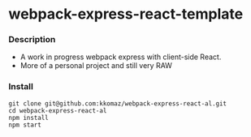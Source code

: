 # webpack-express-react-template

### Description
- A work in progress webpack express with client-side React.
- More of a personal project and still very RAW

### Install
```
git clone git@github.com:kkomaz/webpack-express-react-al.git
cd webpack-express-react-al
npm install
npm start
```
